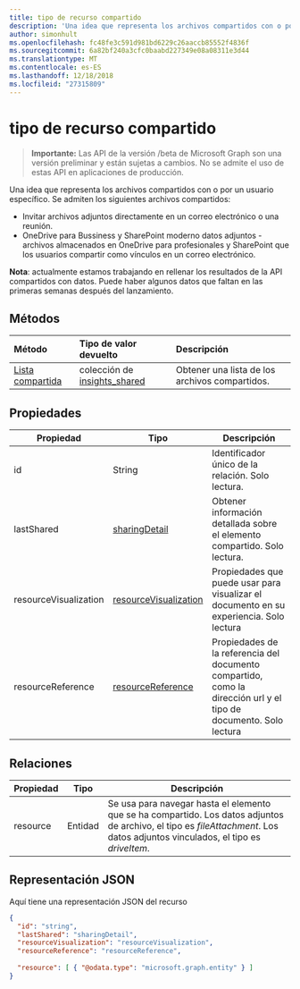 ```yaml
---
title: tipo de recurso compartido
description: 'Una idea que representa los archivos compartidos con o por un usuario específico. Se admiten los siguientes archivos compartidos:'
author: simonhult
ms.openlocfilehash: fc48fe3c591d981bd6229c26aaccb85552f4836f
ms.sourcegitcommit: 6a82bf240a3cfc0baabd227349e08a08311e3d44
ms.translationtype: MT
ms.contentlocale: es-ES
ms.lasthandoff: 12/18/2018
ms.locfileid: "27315809"
---
```

# <a name="shared-resource-type"></a>tipo de recurso compartido

> **Importante:** Las API de la versión /beta de Microsoft Graph son una versión preliminar y están sujetas a cambios. No se admite el uso de estas API en aplicaciones de producción.

Una idea que representa los archivos compartidos con o por un usuario específico. Se admiten los siguientes archivos compartidos:

- Invitar archivos adjuntos directamente en un correo electrónico o una reunión.
- OneDrive para Bussiness y SharePoint moderno datos adjuntos - archivos almacenados en OneDrive para profesionales y SharePoint que los usuarios compartir como vínculos en un correo electrónico.

**Nota**: actualmente estamos trabajando en rellenar los resultados de la API compartidos con datos. Puede haber algunos datos que faltan en las primeras semanas después del lanzamiento.

## <a name="methods"></a>Métodos

| Método       | Tipo de valor devuelto  |Descripción|
|:---------------|:--------|:----------|
|[Lista compartida](../api/insights-list-shared.md) |colección de [insights_shared](insights-shared.md)| Obtener una lista de los archivos compartidos.|

## <a name="properties"></a>Propiedades

| Propiedad              | Tipo                      | Descripción  |
| -------------         |---------------            | -------------|
| id                    | String                    | Identificador único de la relación. Solo lectura.        |
| lastShared            | [sharingDetail](insights-sharingdetail.md)                | Obtener información detallada sobre el elemento compartido. Solo lectura.        |
| resourceVisualization | [resourceVisualization](insights-resourcevisualization.md)                | Propiedades que puede usar para visualizar el documento en su experiencia. Solo lectura      |
| resourceReference     | [resourceReference](insights-resourcereference.md)                      | Propiedades de la referencia del documento compartido, como la dirección url y el tipo de documento. Solo lectura       |

## <a name="relationships"></a>Relaciones

| Propiedad      | Tipo          | Descripción  |
| ------------- |---------------| -------------|
| resource      | Entidad        | Se usa para navegar hasta el elemento que se ha compartido. Los datos adjuntos de archivo, el tipo es *fileAttachment*. Los datos adjuntos vinculados, el tipo es *driveItem*. |

## <a name="json-representation"></a>Representación JSON
Aquí tiene una representación JSON del recurso

```json
{
  "id": "string",
  "lastShared": "sharingDetail",
  "resourceVisualization": "resourceVisualization",
  "resourceReference": "resourceReference",
  
  "resource": [ { "@odata.type": "microsoft.graph.entity" } ]
}
```